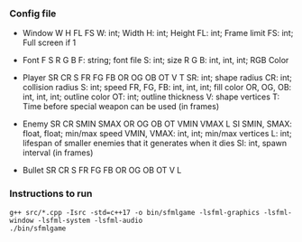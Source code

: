 ### Config file
- Window W H FL FS
  W: int; Width
  H: int; Height
  FL: int; Frame limit
  FS: int; Full screen if 1

- Font F S R G B
  F: string; font file
  S: int; size
  R G B: int, int, int; RGB Color

- Player SR CR S FR FG FB OR OG OB OT V T
  SR: int; shape radius
  CR: int; collision radius
  S: int; speed
  FR, FG, FB: int, int, int; fill color
  OR, OG, OB: int, int, int; outline color
  OT: int; outline thickness
  V: shape vertices
  T: Time before special weapon can be used (in frames)

- Enemy SR CR SMIN SMAX OR OG OB OT VMIN VMAX L SI
  SMIN, SMAX: float, float; min/max speed
  VMIN, VMAX: int, int; min/max vertices
  L: int; lifespan of smaller enemies that it generates when it dies
  SI: int, spawn interval (in frames)

- Bullet SR CR S FR FG FB OR OG OB OT V L

### Instructions to run
```
g++ src/*.cpp -Isrc -std=c++17 -o bin/sfmlgame -lsfml-graphics -lsfml-window -lsfml-system -lsfml-audio
./bin/sfmlgame
```